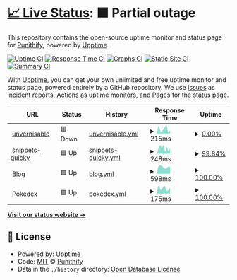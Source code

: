 # [📈 Live Status](https://unvernisable.tech): <!--live status--> **🟧 Partial outage**

This repository contains the open-source uptime monitor and status page for [Punithify](https://unvernisable.tech), powered by [Upptime](https://github.com/upptime/upptime).

[![Uptime CI](https://github.com/Punithify/Monitor/workflows/Uptime%20CI/badge.svg)](https://github.com/upptime/upptime/actions?query=workflow%3A%22Uptime+CI%22)
[![Response Time CI](https://github.com/Punithify/Monitor/workflows/Response%20Time%20CI/badge.svg)](https://github.com/upptime/upptime/actions?query=workflow%3A%22Response+Time+CI%22)
[![Graphs CI](https://github.com/Punithify/Monitor/workflows/Graphs%20CI/badge.svg)](https://github.com/upptime/upptime/actions?query=workflow%3A%22Graphs+CI%22)
[![Static Site CI](https://github.com/Punithify/Monitor/workflows/Static%20Site%20CI/badge.svg)](https://github.com/upptime/upptime/actions?query=workflow%3A%22Static+Site+CI%22)
[![Summary CI](https://github.com/Punithify/Monitor/workflows/Summary%20CI/badge.svg)](https://github.com/upptime/upptime/actions?query=workflow%3A%22Summary+CI%22)

With [Upptime](https://upptime.js.org), you can get your own unlimited and free uptime monitor and status page, powered entirely by a GitHub repository. We use [Issues](https://github.com/Punithify/Monitor/issues) as incident reports, [Actions](https://github.com/Punithify/Monitor/actions) as uptime monitors, and [Pages](https://unvernisable.tech) for the status page.

<!--start: status pages-->
<!-- This summary is generated by Upptime (https://github.com/upptime/upptime) -->
<!-- Do not edit this manually, your changes will be overwritten -->
<!-- prettier-ignore -->
| URL | Status | History | Response Time | Uptime |
| --- | ------ | ------- | ------------- | ------ |
| <img alt="" src="https://favicons.githubusercontent.com/www.unvernisable.tech" height="13"> [unvernisable](https://www.unvernisable.tech) | 🟥 Down | [unvernisable.yml](https://github.com/Punithify/Monitor/commits/HEAD/history/unvernisable.yml) | <details><summary><img alt="Response time graph" src="./graphs/unvernisable/response-time-week.png" height="20"> 215ms</summary><br><a href="https://unvernisable.tech/history/unvernisable"><img alt="Response time 266" src="https://img.shields.io/endpoint?url=https%3A%2F%2Fraw.githubusercontent.com%2FPunithify%2FMonitor%2FHEAD%2Fapi%2Funvernisable%2Fresponse-time.json"></a><br><a href="https://unvernisable.tech/history/unvernisable"><img alt="24-hour response time 158" src="https://img.shields.io/endpoint?url=https%3A%2F%2Fraw.githubusercontent.com%2FPunithify%2FMonitor%2FHEAD%2Fapi%2Funvernisable%2Fresponse-time-day.json"></a><br><a href="https://unvernisable.tech/history/unvernisable"><img alt="7-day response time 215" src="https://img.shields.io/endpoint?url=https%3A%2F%2Fraw.githubusercontent.com%2FPunithify%2FMonitor%2FHEAD%2Fapi%2Funvernisable%2Fresponse-time-week.json"></a><br><a href="https://unvernisable.tech/history/unvernisable"><img alt="30-day response time 266" src="https://img.shields.io/endpoint?url=https%3A%2F%2Fraw.githubusercontent.com%2FPunithify%2FMonitor%2FHEAD%2Fapi%2Funvernisable%2Fresponse-time-month.json"></a><br><a href="https://unvernisable.tech/history/unvernisable"><img alt="1-year response time 266" src="https://img.shields.io/endpoint?url=https%3A%2F%2Fraw.githubusercontent.com%2FPunithify%2FMonitor%2FHEAD%2Fapi%2Funvernisable%2Fresponse-time-year.json"></a></details> | <details><summary><a href="https://unvernisable.tech/history/unvernisable">0.00%</a></summary><a href="https://unvernisable.tech/history/unvernisable"><img alt="All-time uptime 0.16%" src="https://img.shields.io/endpoint?url=https%3A%2F%2Fraw.githubusercontent.com%2FPunithify%2FMonitor%2FHEAD%2Fapi%2Funvernisable%2Fuptime.json"></a><br><a href="https://unvernisable.tech/history/unvernisable"><img alt="24-hour uptime 0.00%" src="https://img.shields.io/endpoint?url=https%3A%2F%2Fraw.githubusercontent.com%2FPunithify%2FMonitor%2FHEAD%2Fapi%2Funvernisable%2Fuptime-day.json"></a><br><a href="https://unvernisable.tech/history/unvernisable"><img alt="7-day uptime 0.00%" src="https://img.shields.io/endpoint?url=https%3A%2F%2Fraw.githubusercontent.com%2FPunithify%2FMonitor%2FHEAD%2Fapi%2Funvernisable%2Fuptime-week.json"></a><br><a href="https://unvernisable.tech/history/unvernisable"><img alt="30-day uptime 1.38%" src="https://img.shields.io/endpoint?url=https%3A%2F%2Fraw.githubusercontent.com%2FPunithify%2FMonitor%2FHEAD%2Fapi%2Funvernisable%2Fuptime-month.json"></a><br><a href="https://unvernisable.tech/history/unvernisable"><img alt="1-year uptime 0.16%" src="https://img.shields.io/endpoint?url=https%3A%2F%2Fraw.githubusercontent.com%2FPunithify%2FMonitor%2FHEAD%2Fapi%2Funvernisable%2Fuptime-year.json"></a></details>
| <img alt="" src="https://favicons.githubusercontent.com/snippets-quicky.vercel.app" height="13"> [snippets-quicky](https://snippets-quicky.vercel.app) | 🟩 Up | [snippets-quicky.yml](https://github.com/Punithify/Monitor/commits/HEAD/history/snippets-quicky.yml) | <details><summary><img alt="Response time graph" src="./graphs/snippets-quicky/response-time-week.png" height="20"> 248ms</summary><br><a href="https://unvernisable.tech/history/snippets-quicky"><img alt="Response time 197" src="https://img.shields.io/endpoint?url=https%3A%2F%2Fraw.githubusercontent.com%2FPunithify%2FMonitor%2FHEAD%2Fapi%2Fsnippets-quicky%2Fresponse-time.json"></a><br><a href="https://unvernisable.tech/history/snippets-quicky"><img alt="24-hour response time 239" src="https://img.shields.io/endpoint?url=https%3A%2F%2Fraw.githubusercontent.com%2FPunithify%2FMonitor%2FHEAD%2Fapi%2Fsnippets-quicky%2Fresponse-time-day.json"></a><br><a href="https://unvernisable.tech/history/snippets-quicky"><img alt="7-day response time 248" src="https://img.shields.io/endpoint?url=https%3A%2F%2Fraw.githubusercontent.com%2FPunithify%2FMonitor%2FHEAD%2Fapi%2Fsnippets-quicky%2Fresponse-time-week.json"></a><br><a href="https://unvernisable.tech/history/snippets-quicky"><img alt="30-day response time 188" src="https://img.shields.io/endpoint?url=https%3A%2F%2Fraw.githubusercontent.com%2FPunithify%2FMonitor%2FHEAD%2Fapi%2Fsnippets-quicky%2Fresponse-time-month.json"></a><br><a href="https://unvernisable.tech/history/snippets-quicky"><img alt="1-year response time 197" src="https://img.shields.io/endpoint?url=https%3A%2F%2Fraw.githubusercontent.com%2FPunithify%2FMonitor%2FHEAD%2Fapi%2Fsnippets-quicky%2Fresponse-time-year.json"></a></details> | <details><summary><a href="https://unvernisable.tech/history/snippets-quicky">99.84%</a></summary><a href="https://unvernisable.tech/history/snippets-quicky"><img alt="All-time uptime 99.88%" src="https://img.shields.io/endpoint?url=https%3A%2F%2Fraw.githubusercontent.com%2FPunithify%2FMonitor%2FHEAD%2Fapi%2Fsnippets-quicky%2Fuptime.json"></a><br><a href="https://unvernisable.tech/history/snippets-quicky"><img alt="24-hour uptime 100.00%" src="https://img.shields.io/endpoint?url=https%3A%2F%2Fraw.githubusercontent.com%2FPunithify%2FMonitor%2FHEAD%2Fapi%2Fsnippets-quicky%2Fuptime-day.json"></a><br><a href="https://unvernisable.tech/history/snippets-quicky"><img alt="7-day uptime 99.84%" src="https://img.shields.io/endpoint?url=https%3A%2F%2Fraw.githubusercontent.com%2FPunithify%2FMonitor%2FHEAD%2Fapi%2Fsnippets-quicky%2Fuptime-week.json"></a><br><a href="https://unvernisable.tech/history/snippets-quicky"><img alt="30-day uptime 99.75%" src="https://img.shields.io/endpoint?url=https%3A%2F%2Fraw.githubusercontent.com%2FPunithify%2FMonitor%2FHEAD%2Fapi%2Fsnippets-quicky%2Fuptime-month.json"></a><br><a href="https://unvernisable.tech/history/snippets-quicky"><img alt="1-year uptime 99.88%" src="https://img.shields.io/endpoint?url=https%3A%2F%2Fraw.githubusercontent.com%2FPunithify%2FMonitor%2FHEAD%2Fapi%2Fsnippets-quicky%2Fuptime-year.json"></a></details>
| <img alt="" src="https://favicons.githubusercontent.com/unvernisable.hashnode.dev" height="13"> [Blog](https://unvernisable.hashnode.dev) | 🟩 Up | [blog.yml](https://github.com/Punithify/Monitor/commits/HEAD/history/blog.yml) | <details><summary><img alt="Response time graph" src="./graphs/blog/response-time-week.png" height="20"> 598ms</summary><br><a href="https://unvernisable.tech/history/blog"><img alt="Response time 574" src="https://img.shields.io/endpoint?url=https%3A%2F%2Fraw.githubusercontent.com%2FPunithify%2FMonitor%2FHEAD%2Fapi%2Fblog%2Fresponse-time.json"></a><br><a href="https://unvernisable.tech/history/blog"><img alt="24-hour response time 598" src="https://img.shields.io/endpoint?url=https%3A%2F%2Fraw.githubusercontent.com%2FPunithify%2FMonitor%2FHEAD%2Fapi%2Fblog%2Fresponse-time-day.json"></a><br><a href="https://unvernisable.tech/history/blog"><img alt="7-day response time 598" src="https://img.shields.io/endpoint?url=https%3A%2F%2Fraw.githubusercontent.com%2FPunithify%2FMonitor%2FHEAD%2Fapi%2Fblog%2Fresponse-time-week.json"></a><br><a href="https://unvernisable.tech/history/blog"><img alt="30-day response time 573" src="https://img.shields.io/endpoint?url=https%3A%2F%2Fraw.githubusercontent.com%2FPunithify%2FMonitor%2FHEAD%2Fapi%2Fblog%2Fresponse-time-month.json"></a><br><a href="https://unvernisable.tech/history/blog"><img alt="1-year response time 574" src="https://img.shields.io/endpoint?url=https%3A%2F%2Fraw.githubusercontent.com%2FPunithify%2FMonitor%2FHEAD%2Fapi%2Fblog%2Fresponse-time-year.json"></a></details> | <details><summary><a href="https://unvernisable.tech/history/blog">100.00%</a></summary><a href="https://unvernisable.tech/history/blog"><img alt="All-time uptime 100.00%" src="https://img.shields.io/endpoint?url=https%3A%2F%2Fraw.githubusercontent.com%2FPunithify%2FMonitor%2FHEAD%2Fapi%2Fblog%2Fuptime.json"></a><br><a href="https://unvernisable.tech/history/blog"><img alt="24-hour uptime 100.00%" src="https://img.shields.io/endpoint?url=https%3A%2F%2Fraw.githubusercontent.com%2FPunithify%2FMonitor%2FHEAD%2Fapi%2Fblog%2Fuptime-day.json"></a><br><a href="https://unvernisable.tech/history/blog"><img alt="7-day uptime 100.00%" src="https://img.shields.io/endpoint?url=https%3A%2F%2Fraw.githubusercontent.com%2FPunithify%2FMonitor%2FHEAD%2Fapi%2Fblog%2Fuptime-week.json"></a><br><a href="https://unvernisable.tech/history/blog"><img alt="30-day uptime 100.00%" src="https://img.shields.io/endpoint?url=https%3A%2F%2Fraw.githubusercontent.com%2FPunithify%2FMonitor%2FHEAD%2Fapi%2Fblog%2Fuptime-month.json"></a><br><a href="https://unvernisable.tech/history/blog"><img alt="1-year uptime 100.00%" src="https://img.shields.io/endpoint?url=https%3A%2F%2Fraw.githubusercontent.com%2FPunithify%2FMonitor%2FHEAD%2Fapi%2Fblog%2Fuptime-year.json"></a></details>
| <img alt="" src="https://favicons.githubusercontent.com/pokedex-rho-steel.vercel.app" height="13"> [Pokedex](https://pokedex-rho-steel.vercel.app) | 🟩 Up | [pokedex.yml](https://github.com/Punithify/Monitor/commits/HEAD/history/pokedex.yml) | <details><summary><img alt="Response time graph" src="./graphs/pokedex/response-time-week.png" height="20"> 175ms</summary><br><a href="https://unvernisable.tech/history/pokedex"><img alt="Response time 199" src="https://img.shields.io/endpoint?url=https%3A%2F%2Fraw.githubusercontent.com%2FPunithify%2FMonitor%2FHEAD%2Fapi%2Fpokedex%2Fresponse-time.json"></a><br><a href="https://unvernisable.tech/history/pokedex"><img alt="24-hour response time 190" src="https://img.shields.io/endpoint?url=https%3A%2F%2Fraw.githubusercontent.com%2FPunithify%2FMonitor%2FHEAD%2Fapi%2Fpokedex%2Fresponse-time-day.json"></a><br><a href="https://unvernisable.tech/history/pokedex"><img alt="7-day response time 175" src="https://img.shields.io/endpoint?url=https%3A%2F%2Fraw.githubusercontent.com%2FPunithify%2FMonitor%2FHEAD%2Fapi%2Fpokedex%2Fresponse-time-week.json"></a><br><a href="https://unvernisable.tech/history/pokedex"><img alt="30-day response time 179" src="https://img.shields.io/endpoint?url=https%3A%2F%2Fraw.githubusercontent.com%2FPunithify%2FMonitor%2FHEAD%2Fapi%2Fpokedex%2Fresponse-time-month.json"></a><br><a href="https://unvernisable.tech/history/pokedex"><img alt="1-year response time 199" src="https://img.shields.io/endpoint?url=https%3A%2F%2Fraw.githubusercontent.com%2FPunithify%2FMonitor%2FHEAD%2Fapi%2Fpokedex%2Fresponse-time-year.json"></a></details> | <details><summary><a href="https://unvernisable.tech/history/pokedex">100.00%</a></summary><a href="https://unvernisable.tech/history/pokedex"><img alt="All-time uptime 99.94%" src="https://img.shields.io/endpoint?url=https%3A%2F%2Fraw.githubusercontent.com%2FPunithify%2FMonitor%2FHEAD%2Fapi%2Fpokedex%2Fuptime.json"></a><br><a href="https://unvernisable.tech/history/pokedex"><img alt="24-hour uptime 100.00%" src="https://img.shields.io/endpoint?url=https%3A%2F%2Fraw.githubusercontent.com%2FPunithify%2FMonitor%2FHEAD%2Fapi%2Fpokedex%2Fuptime-day.json"></a><br><a href="https://unvernisable.tech/history/pokedex"><img alt="7-day uptime 100.00%" src="https://img.shields.io/endpoint?url=https%3A%2F%2Fraw.githubusercontent.com%2FPunithify%2FMonitor%2FHEAD%2Fapi%2Fpokedex%2Fuptime-week.json"></a><br><a href="https://unvernisable.tech/history/pokedex"><img alt="30-day uptime 99.90%" src="https://img.shields.io/endpoint?url=https%3A%2F%2Fraw.githubusercontent.com%2FPunithify%2FMonitor%2FHEAD%2Fapi%2Fpokedex%2Fuptime-month.json"></a><br><a href="https://unvernisable.tech/history/pokedex"><img alt="1-year uptime 99.94%" src="https://img.shields.io/endpoint?url=https%3A%2F%2Fraw.githubusercontent.com%2FPunithify%2FMonitor%2FHEAD%2Fapi%2Fpokedex%2Fuptime-year.json"></a></details>

<!--end: status pages-->

[**Visit our status website →**](https://unvernisable.tech)

## 📄 License

- Powered by: [Upptime](https://github.com/upptime/upptime)
- Code: [MIT](./LICENSE) © [Punithify](https://unvernisable.tech)
- Data in the `./history` directory: [Open Database License](https://opendatacommons.org/licenses/odbl/1-0/)
